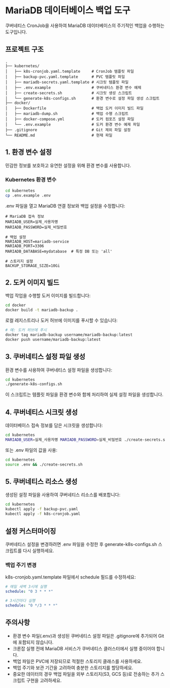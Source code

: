 # MariaDB 데이터베이스 백업 도구

쿠버네티스 CronJob을 사용하여 MariaDB 데이터베이스의 주기적인 백업을 수행하는 도구입니다.

## 프로젝트 구조

```
.
├── kubernetes/
│   ├── k8s-cronjob.yaml.template     # CronJob 템플릿 파일
│   ├── backup-pvc.yaml.template      # PVC 템플릿 파일
│   ├── mariadb-secrets.yaml.template # 시크릿 템플릿 파일
│   ├── .env.example                  # 쿠버네티스 환경 변수 예제
│   ├── create-secrets.sh             # 시크릿 생성 스크립트
│   └── generate-k8s-configs.sh       # 환경 변수로 설정 파일 생성 스크립트
├── docker/
│   ├── Dockerfile                    # 백업 도커 이미지 빌드 파일
│   ├── mariadb-dump.sh               # 백업 수행 스크립트
│   ├── docker-compose.yml            # 도커 컴포즈 설정 파일
│   └── .env.example                  # 도커 환경 변수 예제 파일
├── .gitignore                        # Git 제외 파일 설정
└── README.md                         # 현재 파일
```

## 1. 환경 변수 설정

민감한 정보를 보호하고 유연한 설정을 위해 환경 변수를 사용합니다.

### Kubernetes 환경 변수

```bash
cd kubernetes
cp .env.example .env
```

.env 파일을 열고 MariaDB 연결 정보와 백업 설정을 수정합니다:

```
# MariaDB 접속 정보
MARIADB_USER=실제_사용자명
MARIADB_PASSWORD=실제_비밀번호

# 백업 설정
MARIADB_HOST=mariadb-service
MARIADB_PORT=3306
MARIADB_DATABASE=mydatabase  # 특정 DB 또는 'all'

# 스토리지 설정
BACKUP_STORAGE_SIZE=10Gi
```

## 2. 도커 이미지 빌드

백업 작업을 수행할 도커 이미지를 빌드합니다:

```bash
cd docker
docker build -t mariadb-backup .
```

로컬 레지스트리나 도커 허브에 이미지를 푸시할 수 있습니다:

```bash
# 예: 도커 허브에 푸시
docker tag mariadb-backup username/mariadb-backup:latest
docker push username/mariadb-backup:latest
```

## 3. 쿠버네티스 설정 파일 생성

환경 변수를 사용하여 쿠버네티스 설정 파일을 생성합니다:

```bash
cd kubernetes
./generate-k8s-configs.sh
```

이 스크립트는 템플릿 파일을 환경 변수와 함께 처리하여 실제 설정 파일을 생성합니다.

## 4. 쿠버네티스 시크릿 생성

데이터베이스 접속 정보를 담은 시크릿을 생성합니다:

```bash
cd kubernetes
MARIADB_USER=실제_사용자명 MARIADB_PASSWORD=실제_비밀번호 ./create-secrets.sh
```

또는 .env 파일의 값을 사용:

```bash
cd kubernetes
source .env && ./create-secrets.sh
```

## 5. 쿠버네티스 리소스 생성

생성된 설정 파일을 사용하여 쿠버네티스 리소스를 배포합니다:

```bash
cd kubernetes
kubectl apply -f backup-pvc.yaml
kubectl apply -f k8s-cronjob.yaml
```

## 설정 커스터마이징

쿠버네티스 설정을 변경하려면 .env 파일을 수정한 후 generate-k8s-configs.sh 스크립트를 다시 실행하세요.

### 백업 주기 변경

k8s-cronjob.yaml.template 파일에서 schedule 필드를 수정하세요:

```yaml
# 매일 새벽 3시에 실행
schedule: "0 3 * * *"

# 3시간마다 실행
schedule: "0 */3 * * *"
```

## 주의사항

- 환경 변수 파일(.env)과 생성된 쿠버네티스 설정 파일은 .gitignore에 추가되어 Git에 포함되지 않습니다.
- 크론잡 실행 전에 MariaDB 서비스가 쿠버네티스 클러스터에서 실행 중이어야 합니다.
- 백업 파일은 PVC에 저장되므로 적절한 스토리지 클래스를 사용하세요.
- 백업 주기와 보관 기간을 고려하여 충분한 스토리지를 할당하세요.
- 중요한 데이터의 경우 백업 파일을 외부 스토리지(S3, GCS 등)로 전송하는 추가 스크립트 구현을 고려하세요. 